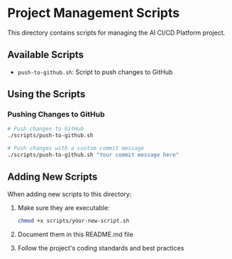 # Project Management Scripts

This directory contains scripts for managing the AI CI/CD Platform project.

## Available Scripts

- `push-to-github.sh`: Script to push changes to GitHub

## Using the Scripts

### Pushing Changes to GitHub

```bash
# Push changes to GitHub
./scripts/push-to-github.sh

# Push changes with a custom commit message
./scripts/push-to-github.sh "Your commit message here"
```

## Adding New Scripts

When adding new scripts to this directory:

1. Make sure they are executable:
   ```bash
   chmod +x scripts/your-new-script.sh
   ```

2. Document them in this README.md file

3. Follow the project's coding standards and best practices
